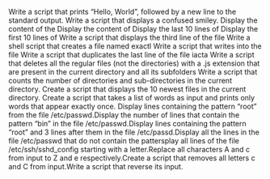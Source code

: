 Write a script that prints “Hello, World”, followed by a new line to the standard output.
Write a script that displays a confused smiley.
Display the content of the
Display the content of
Display the last 10 lines of
Display the first 10 lines of
Write a script that displays the third line of the file
Write a shell script that creates a file named exactl
Write a script that writes into the file 
Write a script that duplicates the last line of the file iacta
Write a script that deletes all the regular files (not the directories) with a .js extension that are present in the current directory and all its subfolders
Write a script that counts the number of directories and sub-directories in the current directory.
Create a script that displays the 10 newest files in the current directory.
Create a script that takes a list of words as input and prints only words that appear exactly once.
Display lines containing the pattern “root” from the file /etc/passwd.Display the number of lines that contain the pattern “bin” in the file /etc/passwd.Display lines containing the pattern “root” and 3 lines after them in the file /etc/passd.Display all the lines in the file /etc/passwd that do not contain the pattersplay all lines of the file /etc/ssh/sshd_config starting with a letter.Replace all characters A and c from input to Z and e respectively.Create a script that removes all letters c and C from input.Write a script that reverse its input.

